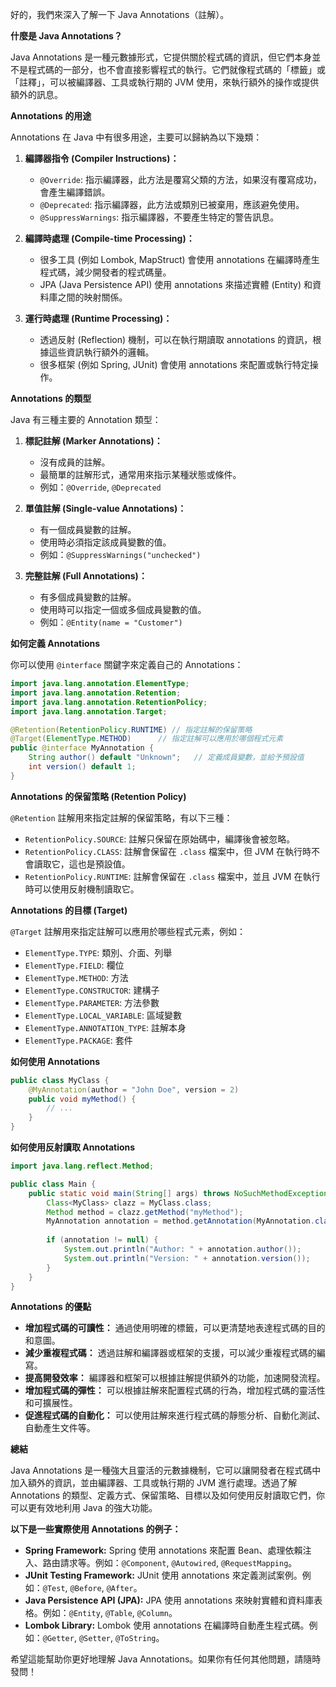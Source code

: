 好的，我們來深入了解一下 Java Annotations（註解）。

**什麼是 Java Annotations？**

Java Annotations 是一種元數據形式，它提供關於程式碼的資訊，但它們本身並不是程式碼的一部分，也不會直接影響程式的執行。它們就像程式碼的「標籤」或「註釋」，可以被編譯器、工具或執行期的 JVM 使用，來執行額外的操作或提供額外的訊息。

**Annotations 的用途**

Annotations 在 Java 中有很多用途，主要可以歸納為以下幾類：

1. **編譯器指令 (Compiler Instructions)：**
   -  `@Override`:  指示編譯器，此方法是覆寫父類的方法，如果沒有覆寫成功，會產生編譯錯誤。
   -  `@Deprecated`: 指示編譯器，此方法或類別已被棄用，應該避免使用。
   -  `@SuppressWarnings`: 指示編譯器，不要產生特定的警告訊息。

2. **編譯時處理 (Compile-time Processing)：**
   -  很多工具 (例如 Lombok, MapStruct) 會使用 annotations 在編譯時產生程式碼，減少開發者的程式碼量。
   -  JPA (Java Persistence API) 使用 annotations 來描述實體 (Entity) 和資料庫之間的映射關係。

3. **運行時處理 (Runtime Processing)：**
   -  透過反射 (Reflection) 機制，可以在執行期讀取 annotations 的資訊，根據這些資訊執行額外的邏輯。
   -  很多框架 (例如 Spring, JUnit) 會使用 annotations 來配置或執行特定操作。

**Annotations 的類型**

Java 有三種主要的 Annotation 類型：

1. **標記註解 (Marker Annotations)：**
   -   沒有成員的註解。
   -   最簡單的註解形式，通常用來指示某種狀態或條件。
   -   例如：`@Override`, `@Deprecated`

2. **單值註解 (Single-value Annotations)：**
   -   有一個成員變數的註解。
   -   使用時必須指定該成員變數的值。
   -   例如：`@SuppressWarnings("unchecked")`

3. **完整註解 (Full Annotations)：**
   -   有多個成員變數的註解。
   -   使用時可以指定一個或多個成員變數的值。
   -   例如：`@Entity(name = "Customer")`

**如何定義 Annotations**

你可以使用 `@interface` 關鍵字來定義自己的 Annotations：

```java
import java.lang.annotation.ElementType;
import java.lang.annotation.Retention;
import java.lang.annotation.RetentionPolicy;
import java.lang.annotation.Target;

@Retention(RetentionPolicy.RUNTIME) // 指定註解的保留策略
@Target(ElementType.METHOD)      // 指定註解可以應用於哪個程式元素
public @interface MyAnnotation {
    String author() default "Unknown";   // 定義成員變數，並給予預設值
    int version() default 1;
}
```

**Annotations 的保留策略 (Retention Policy)**

`@Retention` 註解用來指定註解的保留策略，有以下三種：

-  `RetentionPolicy.SOURCE`:  註解只保留在原始碼中，編譯後會被忽略。
-  `RetentionPolicy.CLASS`:  註解會保留在 `.class` 檔案中，但 JVM 在執行時不會讀取它，這也是預設值。
-  `RetentionPolicy.RUNTIME`:  註解會保留在 `.class` 檔案中，並且 JVM 在執行時可以使用反射機制讀取它。

**Annotations 的目標 (Target)**

`@Target` 註解用來指定註解可以應用於哪些程式元素，例如：

-  `ElementType.TYPE`: 類別、介面、列舉
-  `ElementType.FIELD`: 欄位
-  `ElementType.METHOD`: 方法
-  `ElementType.CONSTRUCTOR`: 建構子
-  `ElementType.PARAMETER`: 方法參數
-  `ElementType.LOCAL_VARIABLE`: 區域變數
-  `ElementType.ANNOTATION_TYPE`: 註解本身
-  `ElementType.PACKAGE`: 套件

**如何使用 Annotations**

```java
public class MyClass {
    @MyAnnotation(author = "John Doe", version = 2)
    public void myMethod() {
        // ...
    }
}
```

**如何使用反射讀取 Annotations**

```java
import java.lang.reflect.Method;

public class Main {
    public static void main(String[] args) throws NoSuchMethodException {
        Class<MyClass> clazz = MyClass.class;
        Method method = clazz.getMethod("myMethod");
        MyAnnotation annotation = method.getAnnotation(MyAnnotation.class);
        
        if (annotation != null) {
            System.out.println("Author: " + annotation.author());
            System.out.println("Version: " + annotation.version());
        }
    }
}
```



**Annotations 的優點**
- **增加程式碼的可讀性：** 通過使用明確的標籤，可以更清楚地表達程式碼的目的和意圖。
- **減少重複程式碼：** 透過註解和編譯器或框架的支援，可以減少重複程式碼的編寫。
- **提高開發效率：** 編譯器和框架可以根據註解提供額外的功能，加速開發流程。
- **增加程式碼的彈性：** 可以根據註解來配置程式碼的行為，增加程式碼的靈活性和可擴展性。
- **促進程式碼的自動化：** 可以使用註解來進行程式碼的靜態分析、自動化測試、自動產生文件等。

**總結**

Java Annotations 是一種強大且靈活的元數據機制，它可以讓開發者在程式碼中加入額外的資訊，並由編譯器、工具或執行期的 JVM 進行處理。透過了解 Annotations 的類型、定義方式、保留策略、目標以及如何使用反射讀取它們，你可以更有效地利用 Java 的強大功能。

**以下是一些實際使用 Annotations 的例子：**

* **Spring Framework:** Spring 使用 annotations 來配置 Bean、處理依賴注入、路由請求等。例如：`@Component`, `@Autowired`, `@RequestMapping`。
* **JUnit Testing Framework:** JUnit 使用 annotations 來定義測試案例。例如：`@Test`, `@Before`, `@After`。
* **Java Persistence API (JPA):** JPA 使用 annotations 來映射實體和資料庫表格。例如：`@Entity`, `@Table`, `@Column`。
* **Lombok Library:** Lombok 使用 annotations 在編譯時自動產生程式碼。例如：`@Getter`, `@Setter`, `@ToString`。

希望這能幫助你更好地理解 Java Annotations。如果你有任何其他問題，請隨時發問！
